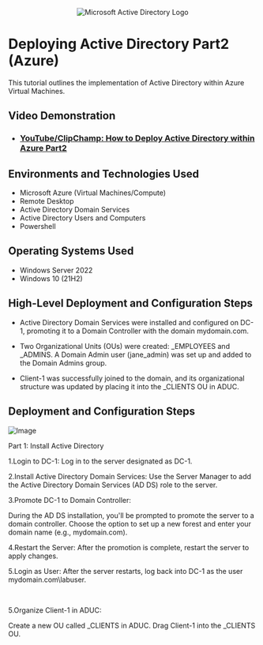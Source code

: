 <p align="center">
<img src="https://i.imgur.com/pU5A58S.png" alt="Microsoft Active Directory Logo"/>
</p>

<h1>Deploying Active Directory Part2 (Azure)</h1>
This tutorial outlines the implementation of Active Directory within Azure Virtual Machines.<br />


<h2>Video Demonstration</h2>

- ### [YouTube/ClipChamp: How to Deploy Active Directory within Azure Part2](https://youtu.be/Pl8JxPP6c4g?si=rV24UuJx_eK--dnY)

<h2>Environments and Technologies Used</h2>

- Microsoft Azure (Virtual Machines/Compute)
- Remote Desktop
- Active Directory Domain Services
- Active Directory Users and Computers
- Powershell

<h2>Operating Systems Used </h2>

- Windows Server 2022
- Windows 10 (21H2)

<h2>High-Level Deployment and Configuration Steps</h2>

- Active Directory Domain Services were installed and configured on DC-1, promoting it to a Domain Controller with the domain mydomain.com.

- Two Organizational Units (OUs) were created: _EMPLOYEES and _ADMINS. A Domain Admin user (jane_admin) was set up and added to the Domain Admins group.

- Client-1 was successfully joined to the domain, and its organizational structure was updated by placing it into the _CLIENTS OU in ADUC.

<h2>Deployment and Configuration Steps</h2>

<p>
  
![Image](https://github.com/user-attachments/assets/fd581858-db9a-40ec-ab7c-e288d1315944)

</p>
<p>
Part 1: Install Active Directory

1.Login to DC-1: Log in to the server designated as DC-1.

2.Install Active Directory Domain Services: Use the Server Manager to add the Active Directory Domain Services (AD DS) role to the server.

3.Promote DC-1 to Domain Controller:

During the AD DS installation, you'll be prompted to promote the server to a domain controller.
Choose the option to set up a new forest and enter your domain name (e.g., mydomain.com).

4.Restart the Server: After the promotion is complete, restart the server to apply changes.

5.Login as User: After the server restarts, log back into DC-1 as the user mydomain.com\labuser.
</p>
<br />

<p>

5.Organize Client-1 in ADUC:

Create a new OU called _CLIENTS in ADUC.
Drag Client-1 into the _CLIENTS OU.
</p>
<br />
